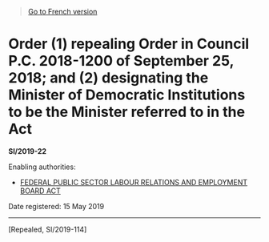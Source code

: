 > [Go to French version](/fr/Règlements/Textes%20réglementaires/2019/22.md)

# Order (1) repealing Order in Council P.C. 2018-1200 of September 25, 2018; and (2) designating the Minister of Democratic Institutions to be the Minister referred to in the Act

**SI/2019-22**

Enabling authorities: 
- [FEDERAL PUBLIC SECTOR LABOUR RELATIONS AND EMPLOYMENT BOARD ACT](/en/Acts/Statutes%20of%20Canada/2013/c.%2040,%20s.%20365.md)

Date registered: 15 May 2019

----------


[Repealed, SI/2019-114]

